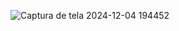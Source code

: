![Captura de tela 2024-12-04 194452](https://github.com/user-attachments/assets/613d9657-0a7c-4d01-a9fa-86f29f490072)
